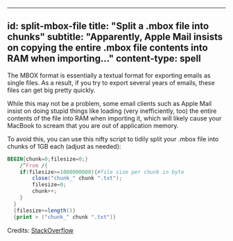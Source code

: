 -----
id: split-mbox-file
title: "Split a .mbox file into chunks"
subtitle: "Apparently, Apple Mail insists on copying the entire .mbox file contents into RAM when importing..."
content-type: spell 
-----

The MBOX format is essentially a textual format for exporting emails as single files. As a result, if you try to export several years of emails, these files can get big pretty quickly.

While this may not be a problem, some email clients such as Apple Mail insist on doing stupid things like loading (very inefficiently, too) the entire contents of the file into RAM when importing it, which will likely cause your MacBook to scream that you are out of application memory.

To avoid this, you can use this nifty script to tidily split your .mbox file into chunks of 1GB each (adjust as needed):

```awk
BEGIN{chunk=0;filesize=0;}
    /^From /{
    if(filesize>=1000000000){#file size per chunk in byte
        close("chunk_" chunk ".txt");
        filesize=0;
        chunk++;
    }
  }
  {filesize+=length()}
  {print > ("chunk_" chunk ".txt")}
```

Credits: [StackOverflow](https://stackoverflow.com/questions/28110536/how-to-split-an-mbox-file-into-n-mb-big-chunks-using-the-terminal)



